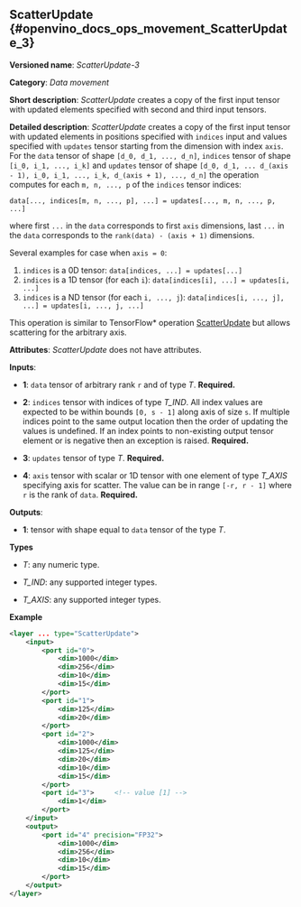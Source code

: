 ## ScatterUpdate <a name="ScatterUpdate"></a> {#openvino_docs_ops_movement_ScatterUpdate_3}

**Versioned name**: *ScatterUpdate-3*

**Category**: *Data movement*

**Short description**: *ScatterUpdate* creates a copy of the first input tensor with updated elements specified with second and third input tensors.

**Detailed description**: *ScatterUpdate* creates a copy of the first input tensor with updated elements in positions specified with `indices` input
and values specified with `updates` tensor starting from the dimension with index `axis`. For the `data` tensor of shape `[d_0, d_1, ..., d_n]`,
`indices` tensor of shape `[i_0, i_1, ..., i_k]` and `updates` tensor of shape
`[d_0, d_1, ... d_(axis - 1), i_0, i_1, ..., i_k, d_(axis + 1), ..., d_n]` the operation computes
for each `m, n, ..., p` of the `indices` tensor indices:

```
data[..., indices[m, n, ..., p], ...] = updates[..., m, n, ..., p, ...]
```

where first `...` in the `data` corresponds to first `axis` dimensions, last `...` in the `data` corresponds to the
`rank(data) - (axis + 1)` dimensions.

Several examples for case when `axis = 0`:
1. `indices` is a 0D tensor: `data[indices, ...] = updates[...]`
2. `indices` is a 1D tensor (for each `i`): `data[indices[i], ...] = updates[i, ...]`
3. `indices` is a ND tensor (for each `i, ..., j`): `data[indices[i, ..., j], ...] = updates[i, ..., j, ...]`

This operation is similar to TensorFlow* operation [ScatterUpdate](https://www.tensorflow.org/versions/r1.15/api_docs/python/tf/scatter_update)
but allows scattering for the arbitrary axis.

**Attributes**: *ScatterUpdate* does not have attributes.

**Inputs**:

*   **1**: `data` tensor of arbitrary rank `r` and of type *T*. **Required.**

*   **2**: `indices` tensor with indices of type *T_IND*.
All index values are expected to be within bounds `[0, s - 1]` along axis of size `s`. If multiple indices point to the
same output location then the order of updating the values is undefined. If an index points to non-existing output
tensor element or is negative then an exception is raised. **Required.**

*   **3**: `updates` tensor of type *T*. **Required.**

*   **4**: `axis` tensor with scalar or 1D tensor with one element of type *T_AXIS* specifying axis for scatter.
The value can be in range `[-r, r - 1]` where `r` is the rank of `data`. **Required.**

**Outputs**:

*   **1**: tensor with shape equal to `data` tensor of the type *T*.

**Types**

* *T*: any numeric type.

* *T_IND*: any supported integer types.

* *T_AXIS*: any supported integer types.

**Example**

```xml
<layer ... type="ScatterUpdate">
    <input>
        <port id="0">
            <dim>1000</dim>
            <dim>256</dim>
            <dim>10</dim>
            <dim>15</dim>
        </port>
        <port id="1">
            <dim>125</dim>
            <dim>20</dim>
        </port>
        <port id="2">
            <dim>1000</dim>
            <dim>125</dim>
            <dim>20</dim>
            <dim>10</dim>
            <dim>15</dim>
        </port>
        <port id="3">     <!-- value [1] -->
            <dim>1</dim>
        </port>
    </input>
    <output>
        <port id="4" precision="FP32">
            <dim>1000</dim>
            <dim>256</dim>
            <dim>10</dim>
            <dim>15</dim>
        </port>
    </output>
</layer>
```
